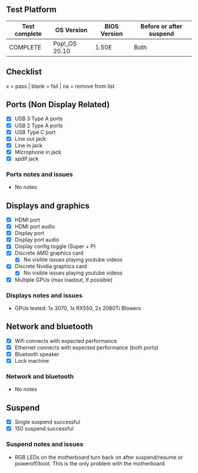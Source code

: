## Test Platform

| Test complete | OS Version     | BIOS Version | Before or after suspend |
| ------------- | -------------- | ------------ | ----------------------- |
|   COMPLETE    | Pop!\_OS 20.10 | 1.50E        | Both                    |

## Checklist
x = pass | blank = fail | na = remove from list

## Ports (Non Display Related)

- [x] USB 3 Type A ports
- [x] USB 2 Type A ports
- [x] USB Type C port
- [x] Line out jack
- [x] Line in jack
- [x] Microphone in jack
- [x] spdif jack

### Ports notes and issues

- No notes

## Displays and graphics

- [x] HDMI port
- [x] HDMI port audio
- [x] Display port
- [x] Display port audio
- [x] Display config toggle (Super + P)
- [x] Discrete AMD graphics card
  - [x] No visible issues playing youtube videos
- [x] Discrete Nvidia graphics card
  - [x] No visible issues playing youtube videos
- [x] Multiple GPUs (max loadout, if possible)

### Displays notes and issues

- GPUs tested: 1x 3070, 1x RX550, 2x 2080Ti Blowers

## Network and bluetooth

- [x] Wifi connects with expected performance
- [x] Ethernet connects with expected performance (both ports)
- [x] Bluetooth speaker
- [x] Lock machine

### Network and bluetooth

- No notes

## Suspend

- [x] Single suspend successful
- [x] 150 suspend successful

### Suspend notes and issues

- RGB LEDs on the motherboard turn back on after suspend/resume or poweroff/boot. This is the only problem with the motherboard

